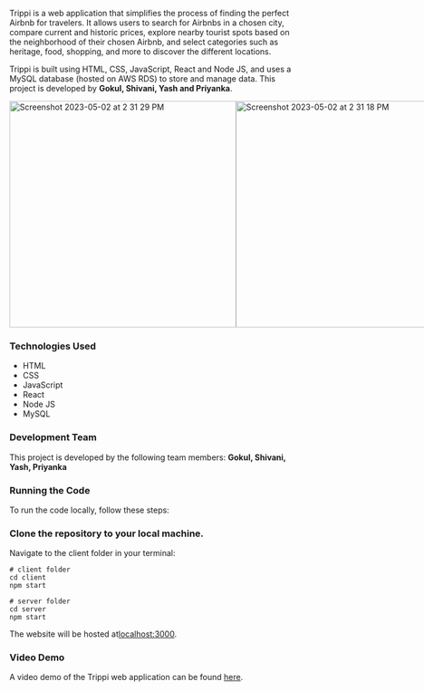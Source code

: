 Trippi is a web application that simplifies the process of finding the perfect Airbnb for travelers. 
It allows users to search for Airbnbs in a chosen city, compare current and historic prices, 
explore nearby tourist spots based on the neighborhood of their chosen Airbnb, and select categories such as heritage, food, shopping, and more to discover the different locations. 

Trippi is built using HTML, CSS, JavaScript, React and Node JS, and uses a MySQL database  (hosted on AWS RDS) to store and manage data. 
This project is developed by **Gokul, Shivani, Yash and Priyanka**.

<div style="display:flex">
  <img width="400" alt="Screenshot 2023-05-02 at 2 31 29 PM" src="https://user-images.githubusercontent.com/71208055/235754285-8afd64b1-7d8d-4962-91a6-806e8715573a.png">
  <img width="400" alt="Screenshot 2023-05-02 at 2 31 18 PM" src="https://user-images.githubusercontent.com/71208055/235754300-9d44d063-1d76-4885-81bb-6fd16c8e3bb4.png">
</div>

### Technologies Used

- HTML
- CSS
- JavaScript
- React
- Node JS
- MySQL


### Development Team
This project is developed by the following team members:
**Gokul, Shivani, Yash, Priyanka**


### Running the Code
To run the code locally, follow these steps:

### Clone the repository to your local machine.
Navigate to the client folder in your terminal:

```console
# client folder
cd client
npm start

# server folder
cd server
npm start
```
The website will be hosted at[localhost:3000](localhost:3000).

### Video Demo
A video demo of the Trippi web application can be found [here](https://drive.google.com/file/d/126_WyK9eKawo7onajsfbpbExml4N4o3Z/view?usp=share_link).
